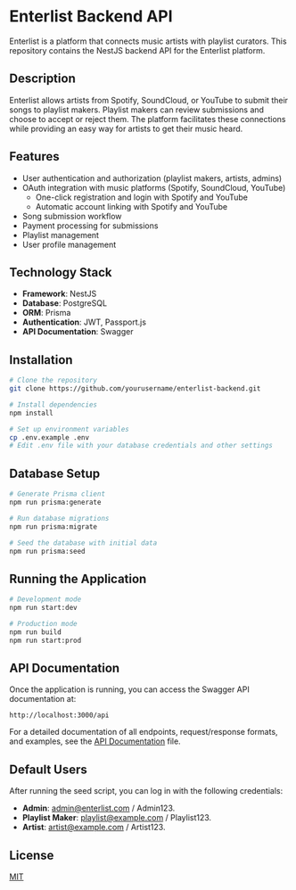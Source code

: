 # Enterlist Backend API

Enterlist is a platform that connects music artists with playlist curators. This repository contains the NestJS backend API for the Enterlist platform.

## Description

Enterlist allows artists from Spotify, SoundCloud, or YouTube to submit their songs to playlist makers. Playlist makers can review submissions and choose to accept or reject them. The platform facilitates these connections while providing an easy way for artists to get their music heard.

## Features

- User authentication and authorization (playlist makers, artists, admins)
- OAuth integration with music platforms (Spotify, SoundCloud, YouTube)
  - One-click registration and login with Spotify and YouTube
  - Automatic account linking with Spotify and YouTube
- Song submission workflow
- Payment processing for submissions
- Playlist management
- User profile management

## Technology Stack

- **Framework**: NestJS
- **Database**: PostgreSQL
- **ORM**: Prisma
- **Authentication**: JWT, Passport.js
- **API Documentation**: Swagger

## Installation

```bash
# Clone the repository
git clone https://github.com/yourusername/enterlist-backend.git

# Install dependencies
npm install

# Set up environment variables
cp .env.example .env
# Edit .env file with your database credentials and other settings
```

## Database Setup

```bash
# Generate Prisma client
npm run prisma:generate

# Run database migrations
npm run prisma:migrate

# Seed the database with initial data
npm run prisma:seed
```

## Running the Application

```bash
# Development mode
npm run start:dev

# Production mode
npm run build
npm run start:prod
```

## API Documentation

Once the application is running, you can access the Swagger API documentation at:

```
http://localhost:3000/api
```

For a detailed documentation of all endpoints, request/response formats, and examples, see the [API Documentation](./API-DOCUMENTATION.md) file.

## Default Users

After running the seed script, you can log in with the following credentials:

- **Admin**: admin@enterlist.com / Admin123.
- **Playlist Maker**: playlist@example.com / Playlist123.
- **Artist**: artist@example.com / Artist123.

## License

[MIT](LICENSE)